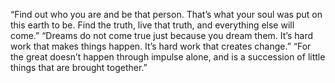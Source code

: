 “Find out who you are and be that person. That’s what your soul was put on this earth to be. Find the truth, live that truth, and everything else will come.” 
“Dreams do not come true just because you dream them. It’s hard work that makes things happen. It’s hard work that creates change.”
“For the great doesn’t happen through impulse alone, and is a succession of little things that are brought together.” 

